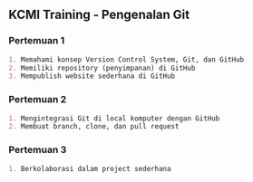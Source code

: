 ## KCMI Training - Pengenalan Git


### Pertemuan 1

```markdown
1. Memahami konsep Version Control System, Git, dan GitHub
2. Memiliki repository (penyimpanan) di GitHub 
3. Mempublish website sederhana di GitHub
```

### Pertemuan 2

```markdown
1. Mengintegrasi Git di local komputer dengan GitHub
2. Membuat branch, clone, dan pull request
```

### Pertemuan 3

```markdown
1. Berkolaborasi dalam project sederhana
```

